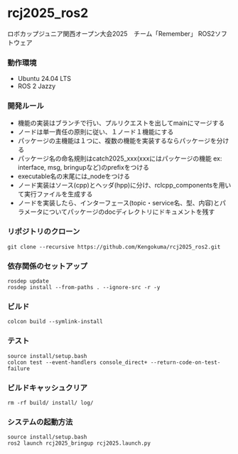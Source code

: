 # rcj2025_ros2
ロボカップジュニア関西オープン大会2025　チーム「Remember」 ROS2ソフトウェア

### 動作環境
- Ubuntu 24.04 LTS
- ROS 2 Jazzy

### 開発ルール
- 機能の実装はブランチで行い、プルリクエストを出してmainにマージする
- ノードは単一責任の原則に従い、１ノード１機能にする
- パッケージの主機能は１つに、複数の機能を実装するならパッケージを分ける
- パッケージ名の命名規則はcatch2025_xxx(xxxにはパッケージの機能 ex: interface, msg, bringupなど)のprefixをつける
- executable名の末尾には_nodeをつける
- ノード実装はソース(cpp)とヘッダ(hpp)に分け、rclcpp_componentsを用いて実行ファイルを生成する
- ノードを実装したら、インターフェース(topic・service名、型、内容)とパラメータについてパッケージのdocディレクトリにドキュメントを残す

### リポジトリのクローン
```
git clone --recursive https://github.com/Kengokuma/rcj2025_ros2.git
```

### 依存関係のセットアップ
```
rosdep update
rosdep install --from-paths . --ignore-src -r -y
```

### ビルド
```
colcon build --symlink-install
```

### テスト
```
source install/setup.bash
colcon test --event-handlers console_direct+ --return-code-on-test-failure
```

### ビルドキャッシュクリア
```
rm -rf build/ install/ log/
```
### システムの起動方法
```
source install/setup.bash
ros2 launch rcj2025_bringup rcj2025.launch.py
